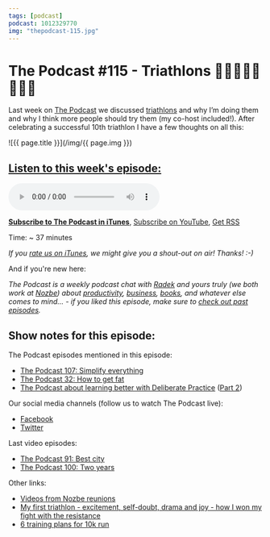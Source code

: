```yaml
---
tags: [podcast]
podcast: 1012329770
img: "thepodcast-115.jpg"
---
```


# The Podcast #115 - Triathlons 🏊‍♂️🚴🏻‍♂️🏃‍♂️💨

Last week on [The Podcast][p] we discussed [triathlons](https://sliwinski.com/triathlon) and why I’m doing them and why I think more people should try them (my co-host included!). After celebrating a successful 10th triathlon I have a few thoughts on all this:

<!--More-->

![{{ page.title }}](/img/{{ page.img }})

## [Listen to this week's episode:][e]

<audio controls>
<source src="https://files.nozbe.com/podcast/115.mp3" type="audio/mpeg">
</audio>

**[Subscribe to The Podcast in iTunes][i]**, [Subscribe on YouTube][y], [Get RSS][rss]

Time: ~ 37 minutes

*If you [rate us on iTunes][i], we might give you a shout-out on air! Thanks! :-)*

And if you're new here:

*The Podcast is a weekly podcast chat with [Radek][r] and yours truly (we both work at [Nozbe][n]) about [productivity](/productivity), [business](/business), [books](/books), and whatever else comes to mind… - if you liked this episode, make sure to [check out past episodes](/podcast).*

## Show notes for this episode:

The Podcast episodes mentioned in this episode:
  * [The Podcast 107: Simplify everything](http://thepodcast.fm/episodes/107)
  * [The Podcast 32: How to get fat](http://thepodcast.fm/episodes/32)
  * [The Podcast about learning better with Deliberate Practice](http://thepodcast.fm/80) ([Part 2](http://thepodcast.fm/81))
  
Our social media channels (follow us to watch The Podcast live):
  * [Facebook](https://www.facebook.com/nozbe)
  * [Twitter](https://twitter.com/nozbe)
  
Last video episodes:
  * [The Podcast 91: Best city](https://www.youtube.com/watch?v=cyFnU_RrwaE)
  * [The Podcast 100: Two years](https://www.youtube.com/watch?v=gAnXtgMkzDg)
  
Other links:
  * [Videos from Nozbe reunions](https://www.youtube.com/watch?v=Z2RpaI8dgmM&amp;list=PL4VGcOPPsP4Oo4U07VkEJ4oZ8TzZqO5Sy)
  * [My first triathlon - excitement, self-doubt, drama and joy - how I won my fight with the resistance](https://sliwinski.com/triathlon/)
  * [6 training plans for 10k run](https://nozbe.com/blog/training-plans-10k-run/)

[y]: https://michael.gratis/thepodcastyt
[rss]: http://thepodcast.fm/episodes?format=RSS
[e]: http://thepodcast.fm/episodes/115

[p]: https://michael.gratis/thepodcastfm
[n]: https://nozbe.com/?a=mike
[r]: https://michael.gratis/radex
[i]: https://michael.gratis/thepodcast
[o]: https://michael.gratis/ipadonly

